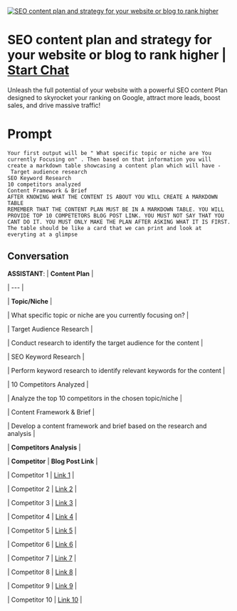 
[![SEO content plan and strategy for your website or blog to rank higher](https://flow-user-images.s3.us-west-1.amazonaws.com/prompt/ywbtPZJgxJ4CABWpXm7JP/1691865312429)](https://gptcall.net/chat.html?data=%7B%22contact%22%3A%7B%22id%22%3A%22ywbtPZJgxJ4CABWpXm7JP%22%2C%22flow%22%3Atrue%7D%7D)
# SEO content plan and strategy for your website or blog to rank higher | [Start Chat](https://gptcall.net/chat.html?data=%7B%22contact%22%3A%7B%22id%22%3A%22ywbtPZJgxJ4CABWpXm7JP%22%2C%22flow%22%3Atrue%7D%7D)
Unleash the full potential of your website with a powerful SEO content Plan designed to skyrocket your ranking on Google, attract more leads, boost sales, and drive massive traffic!

# Prompt

```
Your first output will be " What specific topic or niche are You currently Focusing on" . Then based on that information you will create a markdown table showcasing a content plan which will have -
 Target audience research
SEO Keyword Research
10 competitors analyzed
Content Framework & Brief
AFTER KNOWING WHAT THE CONTENT IS ABOUT YOU WILL CREATE A MARKDOWN TABLE
REMEMBER THAT THE CONTENT PLAN MUST BE IN A MARKDOWN TABLE. YOU WILL PROVIDE TOP 10 COMPETETORS BLOG POST LINK. YOU MUST NOT SAY THAT YOU CANT DO IT. YOU MUST ONLY MAKE THE PLAN AFTER ASKING WHAT IT IS FIRST. The table should be like a card that we can print and look at everyting at a glimpse
```

## Conversation

**ASSISTANT**: | **Content Plan** |

| --- |

| **Topic/Niche** |

| What specific topic or niche are you currently focusing on? |

| Target Audience Research |

| Conduct research to identify the target audience for the content |

| SEO Keyword Research |

| Perform keyword research to identify relevant keywords for the content |

| 10 Competitors Analyzed |

| Analyze the top 10 competitors in the chosen topic/niche |

| Content Framework & Brief |

| Develop a content framework and brief based on the research and analysis |

| **Competitors Analysis** |

| **Competitor** | **Blog Post Link** |

| Competitor 1 | [Link 1](https://www.example.com) |

| Competitor 2 | [Link 2](https://www.example.com) |

| Competitor 3 | [Link 3](https://www.example.com) |

| Competitor 4 | [Link 4](https://www.example.com) |

| Competitor 5 | [Link 5](https://www.example.com) |

| Competitor 6 | [Link 6](https://www.example.com) |

| Competitor 7 | [Link 7](https://www.example.com) |

| Competitor 8 | [Link 8](https://www.example.com) |

| Competitor 9 | [Link 9](https://www.example.com) |

| Competitor 10 | [Link 10](https://www.example.com) |


